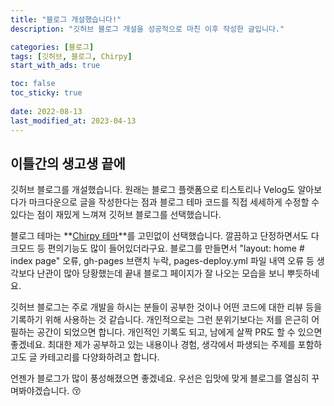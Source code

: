 ```yaml
---
title: "블로그 개설했습니다!"
description: "깃허브 블로그 개설을 성공적으로 마친 이후 작성한 글입니다."

categories: [블로그]
tags: [깃허브, 블로그, Chirpy]
start_with_ads: true

toc: false
toc_sticky: true
 
date: 2022-08-13
last_modified_at: 2023-04-13
---
```


## **이틀간의 생고생 끝에**

깃허브 블로그를 개설했습니다. 원래는 블로그 플랫폼으로 티스토리나 Velog도 알아보다가 마크다운으로 글을 작성한다는 점과 블로그 테마 코드를 직접 세세하게 수정할 수 있다는 점이 재밌게 느껴져 깃허브 블로그를 선택했습니다.

블로그 테마는 **[Chirpy 테마](https://github.com/cotes2020/jekyll-theme-chirpy/)**를 고민없이 선택했습니다. 깔끔하고 단정하면서도 다크모드 등 편의기능도 많이 들어있더라구요. 블로그를 만들면서 "layout: home # index page" 오류, gh-pages 브랜치 누락, pages-deploy.yml 파일 내역 오류 등 생각보다 난관이 많아 당황했는데 끝내 블로그 페이지가 잘 나오는 모습을 보니 뿌듯하네요.

깃허브 블로그는 주로 개발을 하시는 분들이 공부한 것이나 어떤 코드에 대한 리뷰 등을 기록하기 위해 사용하는 것 같습니다. 개인적으로는 그런 분위기보다는 저를 은근히 어필하는 공간이 되었으면 합니다. 개인적인 기록도 되고, 남에게 살짝 PR도 할 수 있으면 좋겠네요. 최대한 제가 공부하고 있는 내용이나 경험, 생각에서 파생되는 주제를 포함하고도 글 카테고리를 다양화하려고 합니다.

언젠가 블로그가 많이 풍성해졌으면 좋겠네요. 우선은 입맛에 맞게 블로그를 열심히 꾸며봐야겠습니다. 😚